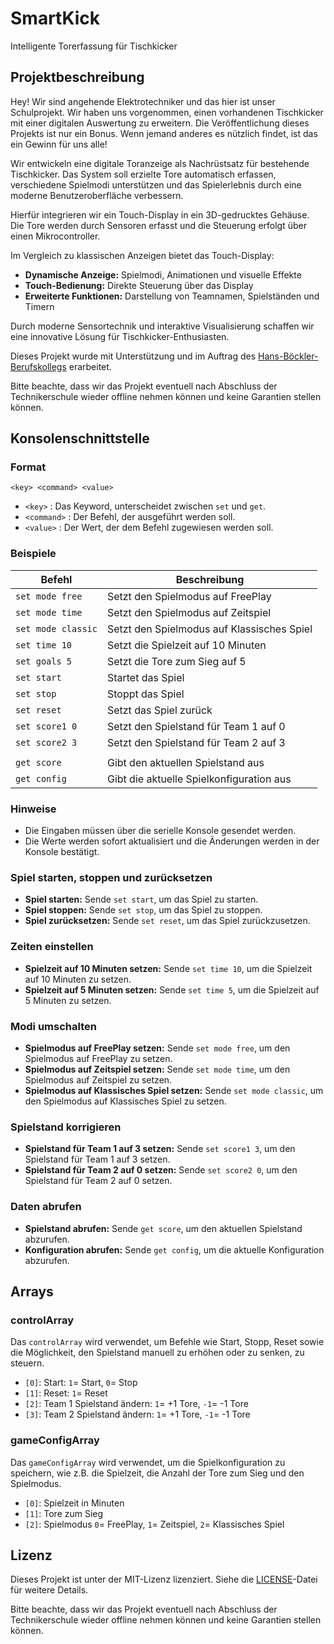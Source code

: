 # SmartKick
Intelligente Torerfassung für Tischkicker

## Projektbeschreibung

Hey! Wir sind angehende Elektrotechniker und das hier ist unser Schulprojekt. Wir haben uns vorgenommen, einen vorhandenen Tischkicker mit einer digitalen Auswertung zu erweitern. Die Veröffentlichung dieses Projekts ist nur ein Bonus. Wenn jemand anderes es nützlich findet, ist das ein Gewinn für uns alle!

Wir entwickeln eine digitale Toranzeige als Nachrüstsatz für bestehende Tischkicker. Das System soll erzielte Tore automatisch erfassen, verschiedene Spielmodi unterstützen und das Spielerlebnis durch eine moderne Benutzeroberfläche verbessern.

Hierfür integrieren wir ein Touch-Display in ein 3D-gedrucktes Gehäuse. Die Tore werden durch Sensoren erfasst und die Steuerung erfolgt über einen Mikrocontroller.

Im Vergleich zu klassischen Anzeigen bietet das Touch-Display:

- **Dynamische Anzeige:** Spielmodi, Animationen und visuelle Effekte
- **Touch-Bedienung:** Direkte Steuerung über das Display
- **Erweiterte Funktionen:** Darstellung von Teamnamen, Spielständen und Timern

Durch moderne Sensortechnik und interaktive Visualisierung schaffen wir eine innovative Lösung für Tischkicker-Enthusiasten.

Dieses Projekt wurde mit Unterstützung und im Auftrag des [Hans-Böckler-Berufskollegs](https://www.hbbk-muenster.de/bildungsgaenge/fst/projekte/) erarbeitet.

Bitte beachte, dass wir das Projekt eventuell nach Abschluss der Technikerschule wieder offline nehmen können und keine Garantien stellen können.

## Konsolenschnittstelle

### Format

`<key> <command> <value>`
- `<key>`       : Das Keyword, unterscheidet zwischen `set` und `get`.
- `<command>`   : Der Befehl, der ausgeführt werden soll.
- `<value>`     : Der Wert, der dem Befehl zugewiesen werden soll.

### Beispiele

| Befehl             | Beschreibung                                      |
|--------------------|---------------------------------------------------|
| `set mode free`    | Setzt den Spielmodus auf FreePlay                 |
| `set mode time`    | Setzt den Spielmodus auf Zeitspiel                |
| `set mode classic` | Setzt den Spielmodus auf Klassisches Spiel        |
| `set time 10`      | Setzt die Spielzeit auf 10 Minuten                |
| `set goals 5`      | Setzt die Tore zum Sieg auf 5                     |
| `set start`        | Startet das Spiel                                 |
| `set stop`         | Stoppt das Spiel                                  |
| `set reset`        | Setzt das Spiel zurück                            |
| `set score1 0`     | Setzt den Spielstand für Team 1 auf 0             |
| `set score2 3`     | Setzt den Spielstand für Team 2 auf 3             |
|                    |                                                   |
| `get score`        | Gibt den aktuellen Spielstand aus                 |
| `get config`       | Gibt die aktuelle Spielkonfiguration aus          |

### Hinweise
- Die Eingaben müssen über die serielle Konsole gesendet werden.
- Die Werte werden sofort aktualisiert und die Änderungen werden in der Konsole bestätigt.

### Spiel starten, stoppen und zurücksetzen

- **Spiel starten:** Sende `set start`, um das Spiel zu starten.
- **Spiel stoppen:** Sende `set stop`, um das Spiel zu stoppen.
- **Spiel zurücksetzen:** Sende `set reset`, um das Spiel zurückzusetzen.

### Zeiten einstellen

- **Spielzeit auf 10 Minuten setzen:** Sende `set time 10`, um die Spielzeit auf 10 Minuten zu setzen.
- **Spielzeit auf 5 Minuten setzen:** Sende `set time 5`, um die Spielzeit auf 5 Minuten zu setzen.

### Modi umschalten

- **Spielmodus auf FreePlay setzen:** Sende `set mode free`, um den Spielmodus auf FreePlay zu setzen.
- **Spielmodus auf Zeitspiel setzen:** Sende `set mode time`, um den Spielmodus auf Zeitspiel zu setzen.
- **Spielmodus auf Klassisches Spiel setzen:** Sende `set mode classic`, um den Spielmodus auf Klassisches Spiel zu setzen.

### Spielstand korrigieren

- **Spielstand für Team 1 auf 3 setzen:** Sende `set score1 3`, um den Spielstand für Team 1 auf 3 setzen.
- **Spielstand für Team 2 auf 0 setzen:** Sende `set score2 0`, um den Spielstand für Team 2 auf 0 setzen.

### Daten abrufen

- **Spielstand abrufen:** Sende `get score`, um den aktuellen Spielstand abzurufen.
- **Konfiguration abrufen:** Sende `get config`, um die aktuelle Konfiguration abzurufen.

## Arrays

### controlArray
Das `controlArray` wird verwendet, um Befehle wie Start, Stopp, Reset sowie die Möglichkeit, den Spielstand manuell zu erhöhen oder zu senken, zu steuern.

- `[0]`: Start:    `1`= Start, `0`= Stop
- `[1]`: Reset:    `1`= Reset
- `[2]`: Team 1 Spielstand ändern:  `1`= +1 Tore,  `-1`= -1 Tore
- `[3]`: Team 2 Spielstand ändern:  `1`= +1 Tore,  `-1`= -1 Tore

### gameConfigArray
Das `gameConfigArray` wird verwendet, um die Spielkonfiguration zu speichern, wie z.B. die Spielzeit, die Anzahl der Tore zum Sieg und den Spielmodus.

- `[0]`: Spielzeit in Minuten 
- `[1]`: Tore zum Sieg
- `[2]`: Spielmodus `0`= FreePlay,  `1`= Zeitspiel,  `2`= Klassisches Spiel  

## Lizenz

Dieses Projekt ist unter der MIT-Lizenz lizenziert. Siehe die [LICENSE](LICENSE)-Datei für weitere Details.

Bitte beachte, dass wir das Projekt eventuell nach Abschluss der Technikerschule wieder offline nehmen können und keine Garantien stellen können.
